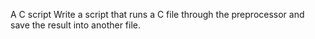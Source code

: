 A C script Write a script that runs a C file through the preprocessor and save the result into another file.
